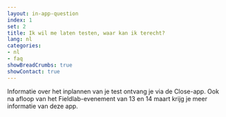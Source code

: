 ```yaml
---
layout: in-app-question
index: 1
set: 2
title: Ik wil me laten testen, waar kan ik terecht?
lang: nl
categories:
- nl
- faq
showBreadCrumbs: true
showContact: true
---
```

Informatie over het inplannen van je test ontvang je via de Close-app. Ook na afloop van het Fieldlab-evenement van 13 en 14 maart krijg je meer informatie van deze app.
